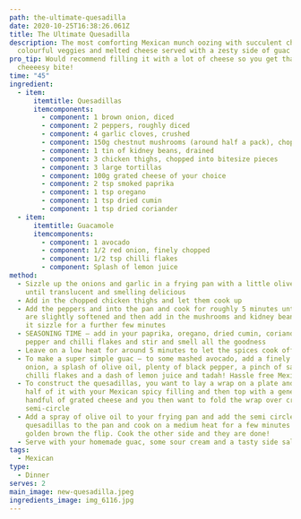```yaml
---
path: the-ultimate-quesadilla
date: 2020-10-25T16:38:26.061Z
title: The Ultimate Quesadilla
description: The most comforting Mexican munch oozing with succulent chicken,
  colourful veggies and melted cheese served with a zesty side of guac
pro_tip: Would recommend filling it with a lot of cheese so you get that oooozy
  cheeeesy bite!
time: "45"
ingredient:
  - item:
      itemtitle: Quesadillas
      itemcomponents:
        - component: 1 brown onion, diced
        - component: 2 peppers, roughly diced
        - component: 4 garlic cloves, crushed
        - component: 150g chestnut mushrooms (around half a pack), chopped
        - component: 1 tin of kidney beans, drained
        - component: 3 chicken thighs, chopped into bitesize pieces
        - component: 3 large tortillas
        - component: 100g grated cheese of your choice
        - component: 2 tsp smoked paprika
        - component: 1 tsp oregano
        - component: 1 tsp dried cumin
        - component: 1 tsp dried coriander
  - item:
      itemtitle: Guacamole
      itemcomponents:
        - component: 1 avocado
        - component: 1/2 red onion, finely chopped
        - component: 1/2 tsp chilli flakes
        - component: Splash of lemon juice
method:
  - Sizzle up the onions and garlic in a frying pan with a little olive oil
    until translucent and smelling delicious
  - Add in the chopped chicken thighs and let them cook up
  - Add the peppers and into the pan and cook for roughly 5 minutes until they
    are slightly softened and then add in the mushrooms and kidney beans and let
    it sizzle for a further few minutes
  - SEASONING TIME – add in your paprika, oregano, dried cumin, coriander, salt,
    pepper and chilli flakes and stir and smell all the goodness
  - Leave on a low heat for around 5 minutes to let the spices cook off
  - To make a super simple guac – to some mashed avocado, add a finely diced red
    onion, a splash of olive oil, plenty of black pepper, a pinch of salt and
    chilli flakes and a dash of lemon juice and tadah! Hassle free Mexican GUAC
  - To construct the quesadillas, you want to lay a wrap on a plate and fill
    half of it with your Mexican spicy filling and then top with a generous
    handful of grated cheese and you then want to fold the wrap over creating a
    semi-circle
  - Add a spray of olive oil to your frying pan and add the semi circle
    quesadillas to the pan and cook on a medium heat for a few minutes until
    golden brown the flip. Cook the other side and they are done!
  - Serve with your homemade guac, some sour cream and a tasty side salad
tags:
  - Mexican
type:
  - Dinner
serves: 2
main_image: new-quesadilla.jpeg
ingredients_image: img_6116.jpg
---
```


